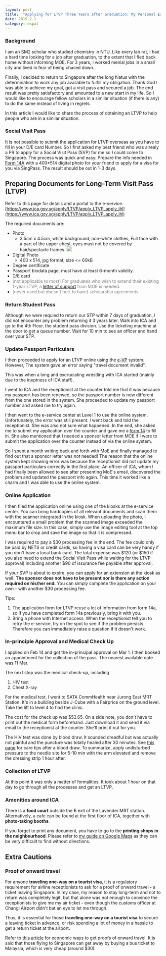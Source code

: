 ```yaml
---
layout: post
title:  "Applying for LTVP Three Years after Graduation: My Personal Experience"
date: 2019-2-1
category: expat
---
```

### Background
I am an SM2 scholar who studied chemistry in NTU. Like every lab rat, I had a hard time looking for a job after graduation, to the extent that I fled back home without informing MOE. For 3 years, I worked menial jobs in a small city and lived in fear of being chased down.

Finally, I decided to return to Singapore after the long hiatus with the determination to work any job available to fulfill my obligation. Thank God I was able to achieve my goal, got a visit pass and secured a job. The end result was pretty satisfactory and amounted to a new start in my life. So I would like to encourage fellow scholars in a similar situation (if there is any) to do the same instead of living in regrets.

In this article I would like to share the process of obtaining an LTVP to help people who are in a similar situation.

### Social Visit Pass
It is not possible to submit the application for LTVP overseas as you have to fill in your D/E card Number. So I first asked my best friend who was alrealy a PR to apply for a Social Visit Pass (SVP) for me so I could come to Singapore. The process was quick and easy. Prepare the info needed in [Form 14A](https://www.ica.gov.sg/docs/default-source/ica/forms/form14a.pdf) with a 400*514 digital photo for your friend to apply for a visa for you via SingPass. The result should be out in 1-3 days.

## Preparing Documents for Long-Term Visit Pass (LTVP)
Refer to this page for details and a portal to the e-service.
[https://www.ica.gov.sg/apply/LTVP/apply_LTVP_apply_ihl](https://www.ica.gov.sg/apply/LTVP/apply_LTVP_apply_ihl)

The required documents are:
* Photo
  * 3.5cm x 4.5cm, white background, non-white clothes, Full face with a part of the upper chest. eyes must not be covered by hair/spectacle frames. 
  ![](/organizedchaos/public/portrait.png)
* Digital Photo
  * 400 x 514, jpg format, size <= 60kB
* Degree certificate
* Passport biodata page. must have at least 6-month validity.
* D/E card
* <span style="color:grey"> (not applicable to most) For graduates who wish to extend their existing 1-year LTVP, a [letter of support](https://tgonline.moe.gov.sg/docs/F-UnemploymentAndLTVP%20Extension.pdf) from MOE is needed. </span>
* <span style="color:grey">(never used but doesn't hurt to have) scholarship agreements</span>

### Return Student Pass
Although we were requied to return our STP within 7 days of graduation, I did not encounter any problem returning it 3 years later. Walk into ICA and go to the 4th Floor, the student pass division. Use the ticketing machine at the door to get a queue number. Wait for 10 min to see an officer and hand over your STP.

### Update Passport Particulars
I then proceeded to apply for an LTVP online using the [e-VP](https://eservices.ica.gov.sg/esvclandingpage/evp) system. However, The system gave an error saying "travel document invalid".

This was when a long and excruciating wrestling with ICA started (mainly due to the ineptness of ICA staff).

I went to ICA and the receptionist at the counter told me that it was because my passport has been renewed, so the passport number is now different from the one stored in the system. She proceeded to update my passport number and asked me to try again.

I then went to the e-service center at Level 1 to use the online system. Unfortunately, the error was still present. I went back and told the receptionist. She was also not sure what happened. In the end, she asked me to submit my application over the counter and gave me a [form 14](https://www.ica.gov.sg/cms/files/forms/Form14.pdf) to fill in. She also mentioned that I needed a sponsor letter from MOE if I were to submit the application over the counter instead of via the online system.

So I spent a month writing back and forth with MoE and finally managed to find out that a sponsor letter was not needed! The reason that the online system kept showing error was because the receptionist did not update my passport particulars correctly in the first place. An officer of ICA, whom I had finally been allowed to see after presenting MoE's email, discovered the problem and updated the passport info again. This time it worked like a charm and I was able to use the online system.

### Online Application
I then filed the application online using one of the kiosks at the e-service center. You can bring hardcopies of all relevant documents and scan them with the scanner integrated in the kiosk. When uploading the photo, I encountered a small problem that the scanned image exceeded the maximum file size. In this case, simply use the image editing tool at the top menu bar to crop and save the image so that it is compressed.

I was required to pay a $30 processing fee in the end. The fee could only be paid by NETS or credit cards, so having a visa card can be very handy if you don't have a local bank card. The total expense was $120 (or $150 if you also need to extend the Social Visit Pass while waiting for the LTVP approval) including another $90 of issurance fee payable after approval.

If your SVP is about to expire, you can apply for an extension at the kiosk as well. __The sponsor does not have to be present nor is there any action required on his/her end.__ You can simply complete the application on your own - with another $30 processing fee.

Tips: 
1. The application form for LTVP reuse a lot of information from form 14a, so if you have completed form 14a previously, bring it with you. 
2. Bring a phone with Internet access. When the receptionist tell you to retry the e-service, try on the spot to see if the problem persists. Therefore you can immediately raise a question if it doesn't work.


### In-principle Approval and Medical Check Up
I applied on Feb 14 and got the in-principal approval on Mar 1. I then booked an appointment for the collection of the pass. The nearest available date was 11 Mar.

The next step was the medical check-up, including
1. HIV test
2. Chest X-ray

For the medical test, I went to SATA CommHealth near Jurong East MRT Station. It's in a building beside J-Cube with a Fairprice on the ground level. Take the lift to level 4 to find the clinic.

The cost for the check up was $53.65. On a side note, you don't have to print out the medical form beforehand. Just download it and send it via email to the receptionist at the counter. She'll print it out for you.

The HIV test was done by blood draw. It sounded dreadful but was actually not painful and the puncture was totally healed after 30 minutes. See [this page](https://healthunlocked.com/cllsupport/posts/132783026/care-tips-after-your-blood-test) for care tips after a blood draw. To summarize, apply undisturbed pressure to the needle site for 5-10 min with the arm elevated and remove the dressing strip 1 hour after.


### Collection of LTVP
At this point it was only a matter of formalities. It took about 1 hour on that day to go through all the processes and get an LTVP.

### Amenities around ICA
There is a **food court** outside the B exit of the Lavender MRT station. Alternatively, a cafe can be found at the first floor of ICA, together with **photo-taking booths**. 

If you forget to print any document, you have to go to the **printing shops in the neighbourhood**. Please refer to [my guide on Google Maps](https://goo.gl/maps/484idruqves) as they can be very difficult to find without directions.

## Extra Cautions
### Proof of onward travel
For anyone __traveling one-way on a tourist visa__, it is a regulatory requirement for airline receptionists to ask for a proof of onward travel - a ticket leaving Singapore. In my case, my reason to stay long-term and not to return was completely legit, but that alone was not enough to convince the receptionists to give me my air ticket - even though the customs officer at Changi Airport didn't bat an eye to let me through. 

Thus, it is essential for those __traveling one-way on a tourist visa__ to secure a leaving ticket in advance, or risk spending a lot of money in a hassle to get a return ticket at the airport.

Refer to [this article](https://expertvagabond.com/proof-of-onward-travel/) for economic ways to get proofs of onward travel. It is said that those flying to Singapore can get away by buying a bus ticket to Malaysia, which is very cheap (around $30).
